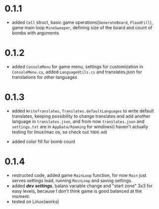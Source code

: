 <h1> 0.1.1 </h1>

- added <code>Cell</code> struct, basic game operations(<code>GenerateBoard</code>, <code>FloodFill</code>), game main loop <code>MineSweeper</code>, defining size of the board and count of bombs with arguments

<h1> 0.1.2 </h1>

- added <code>ConsoleMenu</code> for game menu, settings for customization in <code>ConsoleMenu.cs</code>, added <code>LanguageUtils.cs</code> and translates.json for translations for other languages

<h1> 0.1.3 </h1>

- added <code>WriteTranslates</code>, <code>Translates.defaultLanguages</code> to write default translates, keeping possibility to change translates and add another language in <code>translates.json</code>, and from now <code>translates.json</code> and <code>settings.txt</code> are in <code>AppData/Roaming</code> for windows(i haven't actually testing for linux/mac os, so check out <code>TODO.md</code>)

- added color fill for bomb count

<h1> 0.1.4 </h1>

- restructed code, added game <code>MainLoop</code> function, for now <code>Main</code> just serves settings load, running <code>MainLoop</code> and saving settings.
- added <i><b>dev settings</b></i>, balans variable change and "start zone" 3x3 for easy levels, because I don't think game is good balanced at the moment.
- tested on Linux(works)
